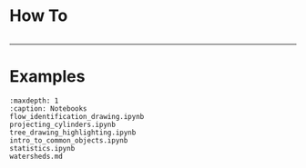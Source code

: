 # How To
```{include} ./notebook_walkthroughs.md
```
------------------------------------------
# Examples

```{toctree}
:maxdepth: 1
:caption: Notebooks
flow_identification_drawing.ipynb
projecting_cylinders.ipynb
tree_drawing_highlighting.ipynb
intro_to_common_objects.ipynb
statistics.ipynb
watersheds.md

```
